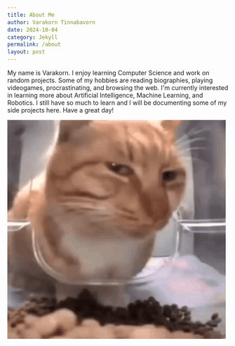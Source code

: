 ```yaml
---
title: About Me
author: Varakorn Tinnabavorn
date: 2024-10-04
category: Jekyll
permalink: /about
layout: post
---
```


My name is Varakorn. I enjoy learning Computer Science and work on random projects. Some of my hobbies are reading biographies, playing videogames, procrastinating, and browsing the web. I'm currently interested in learning more about Artificial Intelligence, Machine Learning, and Robotics. I still have so much to learn and I will be documenting some of my side projects here. Have a great day!

![Mr Fresh](/assets/images/mr-fresh2.gif)
